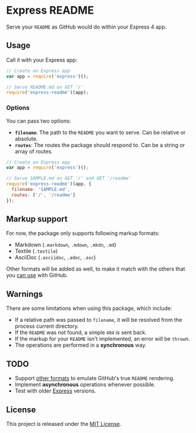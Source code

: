 # Express README

Serve your `README` as GitHub would do within your Express 4 app.


## Usage

Call it with your Express app:

```js
// Create an Express app
var app = require('express')();

// Serve README.md on GET '/'
require('express-readme')(app);
```

### Options

You can pass two options:

* **`filename`**: The path to the `README` you want to serve. Can be relative or
  absolute.
* **`routes`**: The routes the package should respond to. Can be a string or
  array of routes.

```js
// Create an Express app
var app = require('express')();

// Serve SAMPLE.md on GET '/' and GET '/readme'
require('express-readme')(app, {
  filename: 'SAMPLE.md',
  routes: ['/', '/readme']
});
```


## Markup support

For now, the package only supports following markup formats:

* Markdown (`.markdown`, `.mdown`, `.mkdn`, `.md`)
* Textile (`.textile`)
* AsciiDoc (`.asciidoc`, `.adoc`, `.asc`)

Other formats will be added as well, to make it match with the others that you
[can use][fmts] with GitHub.


## Warnings

There are some limitations when using this package, which include:

* If a relative path was passed to `filename`, it will be resolved from the
  process current directory.
* If the `README` was not found, a simple `404` is sent back.
* If the markup for your `README` isn't implemented, an error will be `throw`n.
* The operations are performed in a **synchronous** way.


## TODO

* Support [other formats][fmts] to emulate GitHub's true `README` rendering.
* Implement **asynchronous** operations whenever possible.
* Test with older [Express](http://expressjs.com) versions.


## License

This project is released under the [MIT License](LICENSE.txt).


[fmts]: https://github.com/github/markup#markups
